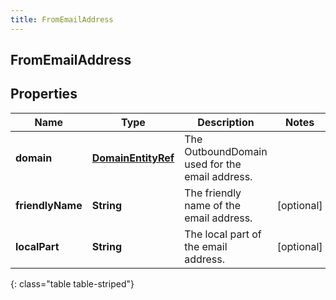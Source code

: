 ```yaml
---
title: FromEmailAddress
---
```

## FromEmailAddress


## Properties

| Name | Type | Description | Notes |
| ------------ | ------------- | ------------- | ------------- |
| **domain** | <!----><!---->[**DomainEntityRef**](DomainEntityRef.html)<!----> | The OutboundDomain used for the email address. |  |
| **friendlyName** | <!----><!---->**String**<!----> | The friendly name of the email address. |  [optional] |
| **localPart** | <!----><!---->**String**<!----> | The local part of the email address. |  [optional] |
{: class="table table-striped"}



